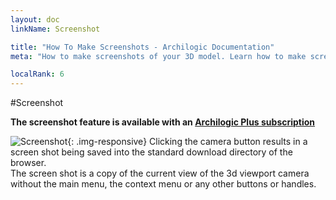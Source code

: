 ```yaml
---
layout: doc
linkName: Screenshot

title: "How To Make Screenshots - Archilogic Documentation"
meta: "How to make screenshots of your 3D model. Learn how to make screenshots in the Archilogic documentation section."

localRank: 6
---
```

#Screenshot

**The screenshot feature is available with an [Archilogic Plus subscription]({{site.path}}/en/platform/settings/subscription.html)**

![Screenshot]({{site.path}}/assets/images/Plus-Screenshot.jpg){: .img-responsive}
Clicking the camera button results in a screen shot being saved into the standard download directory of the browser.  
The screen shot is a copy of the current view of the 3d viewport camera without the main menu, the context menu or any other buttons or handles.
